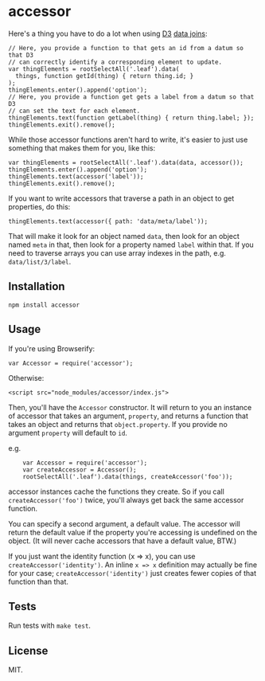 accessor
==================

Here's a thing you have to do a lot when using [D3](http://d3js.org) [data joins](https://github.com/mbostock/d3/wiki/Selections#data):


    // Here, you provide a function to that gets an id from a datum so that D3 
    // can correctly identify a corresponding element to update.
    var thingElements = rootSelectAll('.leaf').data(
      things, function getId(thing) { return thing.id; }
    );
    thingElements.enter().append('option');
    // Here, you provide a function get gets a label from a datum so that D3 
    // can set the text for each element.
    thingElements.text(function getLabel(thing) { return thing.label; });
    thingElements.exit().remove();

While those accessor functions aren't hard to write, it's easier to just use something that makes them for you, like this:

    var thingElements = rootSelectAll('.leaf').data(data, accessor());
    thingElements.enter().append('option');
    thingElements.text(accessor('label'));
    thingElements.exit().remove();

If you want to write accessors that traverse a path in an object to get properties, do this:

    thingElements.text(accessor({ path: 'data/meta/label'));

That will make it look for an object named `data`, then look for an object named `meta` in that, then look for a property named `label` within that. If you need to traverse arrays you can use array indexes in the path, e.g. `data/list/3/label`.

Installation
------------

    npm install accessor

Usage
-----

If you're using Browserify:

    var Accessor = require('accessor');

Otherwise:

    <script src="node_modules/accessor/index.js">

Then, you'll have the `Accessor` constructor. It will return to you an instance of accessor that takes an argument, `property`, and returns a function that takes an object and returns that `object.property`. If you provide no argument `property` will default to `id`.

e.g.

        var Accessor = require('accessor');
        var createAccessor = Accessor();
        rootSelectAll('.leaf').data(things, createAccessor('foo'));

accessor instances cache the functions they create. So if you call `createAccessor('foo')` twice, you'll always get back the same accessor function.

You can specify a second argument, a default value. The accessor will return the default value if the property you're accessing is undefined on the object. (It will never cache accessors that have a default value, BTW.)

If you just want the identity function (x => x), you can use `createAccessor('identity')`. An inline `x => x` definition may actually be fine for your case; `createAccessor('identity')` just creates fewer copies of that function than that.

Tests
-----

Run tests with `make test`.

License
-------

MIT.

